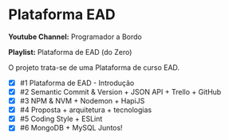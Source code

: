 # **Plataforma EAD**

**Youtube Channel:** Programador a Bordo

**Playlist:** Plataforma de EAD (do Zero)

O projeto trata-se de uma Plataforma de curso EAD.

- [x] #1 Plataforma de EAD - Introdução
- [x] #2 Semantic Commit & Version + JSON API + Trello + GitHub
- [x] #3 NPM & NVM + Nodemon + HapiJS
- [x] #4 Proposta + arquitetura + tecnologias
- [x] #5 Coding Style + ESLint
- [x] #6 MongoDB + MySQL Juntos!
